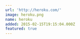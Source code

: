 ```yaml
---
url: 'http://heroku.com/'
image: heroku.png
name: heroku
added: 2015-02-15T19:15:04.000Z
featured: true
---
```

